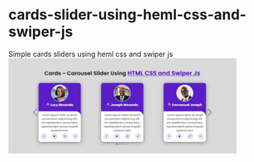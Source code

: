 # cards-slider-using-heml-css-and-swiper-js
Simple cards sliders using heml css and swiper js
<img src="./images/carousel.PNG"  width="90%"/>
